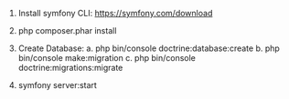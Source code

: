 1. Install symfony CLI:
https://symfony.com/download

2. php composer.phar install

3. Create Database:
a. php bin/console doctrine:database:create
b. php bin/console make:migration 
c. php bin/console doctrine:migrations:migrate

3. symfony server:start

